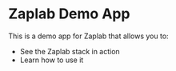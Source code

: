 # Zaplab Demo App

This is a demo app for Zaplab that allows you to:
* See the Zaplab stack in action
* Learn how to use it



